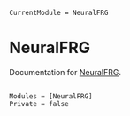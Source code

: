 ```@meta
CurrentModule = NeuralFRG
```

# NeuralFRG

Documentation for [NeuralFRG](https://github.com/Yangyang-Tan/NeuralFRG.jl).

```@index
```

```@autodocs
Modules = [NeuralFRG]
Private = false
```
